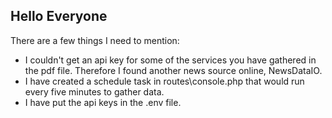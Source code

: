 ## Hello Everyone

There are a few things I need to mention:

-   I couldn't get an api key for some of the services you have gathered in the pdf file. Therefore I found another news source online, NewsDataIO.
-   I have created a schedule task in routes\console.php that would run every five minutes to gather data.
-   I have put the api keys in the .env file.
